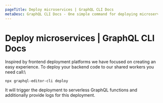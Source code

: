 ```yaml
---
pageTitle: Deploy microservices | GraphQL CLI Docs
metaDesc: GraphQL CLI Docs - One simple command for deploying microservices via CLI and CI templates. Inspired by frontend deployment platforms and user experience.
---
```


# Deploy microservices | GraphQL CLI Docs

Inspired by frontend deployment platforms we have focused on creating an easy experience. To deploy your backend code to our shared workers you need call:\


```
npx graphql-editor-cli deploy
```

It will trigger the deployment to serverless GraphQL functions and additionally provide logs for this deployment.
